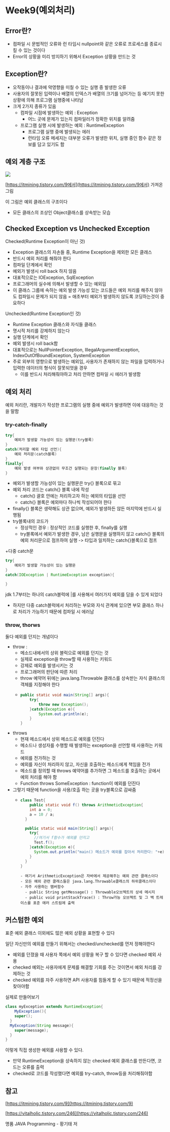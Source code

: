 # Week9\(예외처리\)

## Error란?

* 컴파일 시 문법적인 오류와 런 타임시 nullpoint와 같은 오류로 프로세스를 종료시킬 수 있는 것이다
* Error의 상황을 미리 방지하기 위해서 Exception 상황을 만드는 것

## Exception란?

* 오작동이나 결과에 악영향을 미칠 수 있는 실행 중 발생한 오류
* 사용자의 잘못된 입력이나 배열의 인덱스가 배열의 크기를 넘어가는 등 예기치 못한 상황에 의해 프로그램 실행중에 나타남
* 크게 2가지 종류가 있음
  * 컴파일 시점에 발생하는 예외 : Exception
    * 어느 곳에 문제가 있는지 컴파일러가 정확한 위치를 알려줌
  * 프로그램 실행 시에 발생하는 예외 : RuntimeException
    * 프로그램 실행 중에 발생되는 에러
    * 런타임 오류 메세지는 대부분 오류가 발생한 위치, 실행 중인 함수 같은 정보를 담고 있기도 함

## 예외 계층 구조

![](../.gitbook/assets/exception.jpeg)

[https://itmining.tistory.com/9에서](https://itmining.tistory.com/9에서) 가져온 그림

이 그림은 예외 클래스의 구조이다

* 모든 클래스의 조상인 Object클래스를 상속받는 모습

## Checked Exception vs Unchecked Exception

Checked\(Runtime Exception이 아닌 것\)

* Exception 클래스의 자손들 중, Runtime Exception을 제외한 모든 클래스
* 반드시 예외 처리를 해줘야 한다
* 컴파일 단계에서 확인
* 예외가 발생시 roll back 하지 않음
* 대표적으로는 IOException, SqlException
* 프로그래머의 실수에 의해서 발생할 수 있는 예외임
* 이 클래스 그룹에 속하는 예외 발생 가능성 있는 코드들은 예외 처리를 해주지 않아도 컴파일시 문제가 되지 않음 = 애초부터 예외가 발생하지 않도록 코딩하는것이 중요하다

Unchecked\(Runtime Exception인 것\)

* Runtime Exception 클래스와 자식들 클래스
* 명시적 처리를 강제하지 않는다
* 실행 단계에서 확인
* 예외 발생시 roll back함
* 대표적으로는 NullPointerException, IllegalArgumentException, IndexOutOfBoundException, SystemException
* 주로 외부의 영향으로 발생하는 예외임, 사용자가 존재하지 않는 파일을 입력하거나 입력한 데이터의 형식이 잘못되엇을 경우
  * 이를 반드시 처리해줘야하고 처리 안하면 컴파일 시 에러가 발생함

## 예외 처리

예외 처리란, 개발자가 작성한 프로그램의 실행 중에 예외가 발생하면 이에 대응하는 것을 말함

### try-catch-finally

```java
try{
    예외가 발생할 가능성이 있는 실행문(try블록)
}
catch(처리할 예외 타입 선언){
    예외 처리문(catch블록)
}
finally{
    예외 발생 여부와 상관없이 무조건 실행되는 문장(finally 블록)
}
```

* 예외가 발생할 가능성이 있는 실행문은 try{} 블록으로 묶고
* 예외 처리 코드는 catch{} 블록 내에 작성
  * catch\(\) 괄호 안에는 처리하고자 하는 예외의 타입을 선언
  * catch{} 블록은 예외마다 하나씩 작성되어야 한다
* finally{} 블록은 생략해도 상관 없으며, 예외가 발생하든 않든 마지막에 반드시 실행됨
* try블록내의 코드가
  * 정상적인 경우 : 정상적인 코드를 실행한 후, finally를 실행
  * try블록에서 예외가 발생한 경우, 남은 실행문을 실행하지 않고 catch{} 블록의 예외 처리문으로 점프하여 실행 -&gt; 타입과 일치하는 catch{}블록으로 점프

+다중 catch문

```java
try{
    예외가 발생할 가능성이 있는 실행문
}
catch(IOException | RuntimeException exception){

}
```

jdk 1.7부터는 하나의 catch블럭에 \|를 사용해서 여러가지 예외를 담을 수 있게 되었다

* 하지만 다중 catch블럭에서 처리하는 부모와 자식 관계에 있으면 부모 클래스 하나로 처리가 가능하기 때문에 컴파일 시 에러남

### throw, thorws

둘다 예외를 던지는 개념이다

* throw :
  * 메소드내에서의 상위 블럭으로 예외를 던지는 것
  * 실제로 exception을 throw할 때 사용하는 키워드
  * 강제로 예외를 발생시키는 것
  * 프로그래머의 판단에 따른 처리
  * throw 예약어 뒤에는 java.lang.Throwable 클래스를 상속받는 자식 클래스의 객체를 지정해야 한다
  * ```java
    public static void main(String[] args){
        try{
            throw new Exception();
        }catch(Exception e){
            System.out.println(e);
        }
    }
    ```
* throws
  * 현재 메소드에서 상위 메소드로 예외를 던진다
  * 메소드나 생성자를 수행할 때 발생하는 exception을 선언할 때 사용하는 키워드
  * 예외를 전가하는 것
  * 예외를 자신이 처리하지 않고, 자신을 호출하는 메소드에게 책임을 전가
  * 메소드를 정의할 때 throws 예약어를 추가하면 그 메소드를 호출하는 곳에서 예외 처리를 해야 함
  * Function throws SomeException : function이 예외를 던진다
* 그렇기 때문에 function을 사용/호출 하는 곳을 try블록으로 감싸줌
  * ```java
    class Test{
        public static void f() throws ArithmeticException{
        int a = 0;
        a = 10 / a;
      }

      public static void main(String[] args){
        try{
          //여기서 f함수가 예외를 던지고
          Test.f(); 
        }catch(Exception e){
          System.out.println("main() 메소드가 예외를 잡아서 처리한다: "+e);
        }
      }
    }
    ```

    ```text
    - 여기서 ArithmeticException은 자바에서 제공해주는 예외 관련 클래스이다
    - 모든 예외 관련 클래스들은 java.lang.Throwable클래스의 하위클래스이다
    - 자주 사용하는 멤버함수
      - public String getMessage() : Throwable오브젝트의 상세 메시지
      - public void printStackTrace() : Throw가능 오브젝트 및 그 백 트레이스를 표준 에러 스트림에 출력
    ```

## 커스텀한 예외

표준 예외 클래스 이외에도 많은 예외 상황을 표현할 수 있다

일단 자신만의 예외를 만들기 위해서는 checked/unchecked를 먼저 정해야한다

* 예외를 던졌을 때 사용자 쪽에서 예외 상황을 복구 할 수 있다면 checked 예외 사용
* checked 예외는 사용자에게 문제를 해결할 기회를 주는 것이면서 예외 처리를 강제하는 것
* checked 예외를 자주 사용하면 API 사용자를 힘들게 할 수 있기 때문에 적정선을 찾아야함

실제로 만들어보기

```java
class myException extends RuntimeException{
    MyException(){
    super();
  }
  MyException(String message){
    super(message);
  }
}
```

이렇게 직접 생성한 예외를 사용할 수 있다.

* 만약 RuntimeException을 상속하지 않는 checked 예외 클래스를 만든다면, 코드는 오류를 출력
* checked로 코드를 작성했다면 예외를 try-catch, throw등을 처리해줘야함

## 참고

[https://itmining.tistory.com/9](https://itmining.tistory.com/9)

[https://vitalholic.tistory.com/246](https://vitalholic.tistory.com/246)

명품 JAVA Programming - 황기태 저

